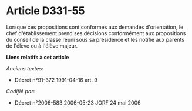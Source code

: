 # Article D331-55

Lorsque ces propositions sont conformes aux demandes d'orientation, le chef d'établissement prend ses décisions conformément
aux propositions du conseil de la classe réuni sous sa présidence et les notifie aux parents de l'élève ou à l'élève majeur.

**Liens relatifs à cet article**

_Anciens textes_:

  - Décret n°91-372 1991-04-16 art. 9

_Codifié par_:

  - Décret n°2006-583 2006-05-23 JORF 24 mai 2006
